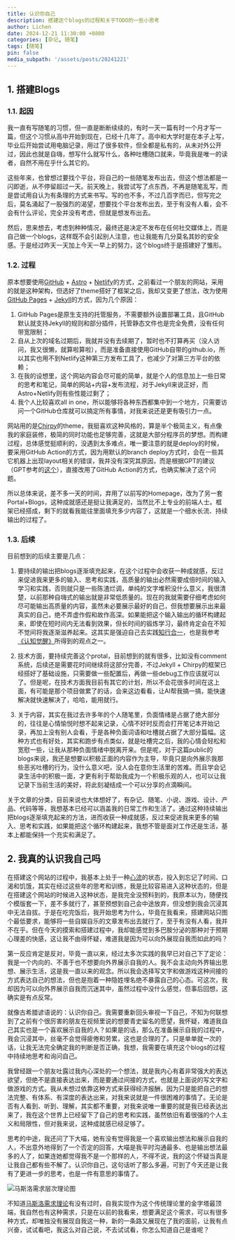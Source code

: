 ```yaml
---
title: 认识你自己
description: 搭建这个blogs的过程和关于TODO的一些小思考
author: Lichen
date: 2024-12-21 11:30:00 +0800
categories: [杂记, 随笔]
tags: [随笔]
pin: false
media_subpath: '/assets/posts/20241221'
---
```


## 1. 搭建Blogs

### 1.1. 起因

我一直有写随笔的习惯，但一直是断断续续的，有时一天一篇有时一个月才写一篇，但这个习惯从高中开始到现在，已经十几年了。高中和大学时是在本子上写，毕业后开始尝试用电脑记录，用过了很多软件，但全都是私有的，从未对外公开过，因此也就是自嗨，想写什么就写什么，各种吐槽随口就来，毕竟我是唯一的读者，自然不用在乎什么其它的。

这些年来，也曾想过要找个平台，将自己的一些随笔发布出去，但这个想法都是一闪即逝，从不停留超过一天。前天晚上，我尝试写了点东西，不再是随笔乱写，而是尝试用自认为有条理的方式来书写。写的也不多，不过几百字而已，但写完之后，莫名涌起了一股强烈的渴望，想要找个平台发布出去，至于有没有人看，会不会有什么评论，完全并没有考虑，但就是想发布出去。

然后，思来想去，考虑到种种情况，最终还是决定不发布在任何社交媒体上，而是自己做一个blogs，这样既不会引起别人注意，也让我能有几分莫名其妙的安全感。于是经过昨天一天加上今天一早上的努力，这个blogs终于是搭建好了雏形。

### 1.2. 过程

原本想要使用[GitHub](https://github.com) + [Astro](https://astro.build) + [Netlify](https://www.netlify.com)的方式，之前看过一个朋友的网站，采用的就是这种架构，但选好了theme搭好了框架之后，我却又变更了想法，改为使用[GitHub Pages](https://pages.github.com) + [Jekyll](https://jekyllrb.com)的方式，因为几个原因：

1. GitHub Pages是原生支持的托管服务，不需要额外设置部署工具，且GitHub默认就支持Jekyll的规则和部分插件，托管静态文件也是完全免费，没有任何带宽限制；
2. 自从上次的域名过期后，我就并没有去续期了，暂时也不打算再买（没人访问，我又很懒，就算啦算啦），而是准备直接使用GitHub自带的github.io，所以其实也用不到Netlify这种第三方发布工具了，也减少了对第三方平台的依赖；
3. 在我的设想里，这个网站内容会尽可能的简单，就是个人的信息加上一些日常的思考和笔记，简单的网站+内容+发布流程，对于Jekyll来说正好，而Astro+Netlify则有些性能过剩了；
4. 我个人比较喜欢all in one，所以能够将各种东西都集中到一个地方，只需要访问一个GitHub仓库就可以搞定所有事情，对我来说还是更有吸引力一点。

网站用的是[Chirpy](https://chirpy.cotes.page)的theme，我挺喜欢这种风格的，算是半个极简主义，有点像我的家庭装修，极简的同时功能也足够完善，这就是大部分程序员的梦想。而构建过程，总体感觉挺顺利的，没遇到太多难点，唯一要注意的就是deploy的时候，要采用GitHub Action的方式，因为用默认的branch deploy方式时，会在一些其它机器上出现layout相关的错误，我并没有深究其原因，而是根据GPT的建议（GPT参考的[这个](https://august295.github.io/posts/Chirpy本地部署/#622-问题)），直接改用了GitHub Action的方式，也确实解决了这个问题。

所以总体来说，差不多一天的时间，弃用了以前写的Homepage，改为了另一套Portal+Blogs，这种成就感还是挺让我满足的，当然比不上专业的前端人士。框架已经搭成，剩下的就看我能往里面填充多少内容了，这就是一个细水长流、持续输出的过程了。

### 1.3. 后续

目前想到的后续主要是几点：

1. 要持续的输出把blogs逐渐填充起来，在这个过程中会收获一种成就感，反过来促进我来更多的输入、思考和实践，高质量的输出必然需要成倍时间的输入学习和实践，否则就只是一些陈渣烂调，单纯的文字堆积没什么意义，我很清楚，以前那种自嗨式的输出就是非常低质量的。现在的我就需要仔细考虑如何尽可能输出高质量的内容，虽然未必要展示最好的自己，但我想要展示出来最真实的自己，绝不弄虚作假和故作高深。如果能把这个输入输出的循环构建起来，即使在短时间内无法看到效果，但长时间的锻炼学习，最终肯定会在不知不觉间将我逐渐滋养起来。这其实是强迫自己去实践[知行合一](https://zh.wikipedia.org/wiki/知行合一)，也是我参考[《认知觉醒》](https://book.douban.com/subject/35193035/)所得到的观点之一。

2. 技术方面，要持续完善这个protal，目前想到的就有很多，比如没有comment系统，后续还是需要花时间继续将这部分完善，不过Jekyll + Chirpy的框架已经搭好了基础设施，只需要做一些配置后，再做一些debug工作应该就可以了。但是呢，在技术方面我目前有其它的计划，所以不会花很多时间在这上面，有可能是那个项目做累了的话，会来这边看看，让AI帮我搞一搞，能快速解决就快速解决了，哈哈，能用就行。

3. 关于内容，其实在我过去许多年的个人随笔里，负面情绪是占据了绝大部分的，往往是心情愉悦时想不起来记录，心情不好时反而会打开笔记本开始记录，再加上没有别人会看，于是各种负面词语和吐槽就占据了大部分篇幅。这种方式也有好处，其实和跑步有点类似，就是吐槽完之后，我的心情会轻松和宽慰一些，让我从那种负面情绪中脱离开来。但是呢，对于这篇public的blogs来说，我还是想要以积极正面的内容作为主导，毕竟只是向外展示我那些恶劣吐槽的行为，没什么意义吧，没人会在意你生活里的苦难。而且学会记录生活中的积极一面，才更有利于帮助我成为一个积极乐观的人，也可以让我记录下当前生活的美好，将此刻凝结成一个可以分享的点滴瞬间。

关于文章的分类，目前来说也大体想好了，有杂记、随笔、小说、游戏、设计、产品、代码等等，我想基本已经可以涵盖我的日常工作和生活了。通过这种持续输出把blogs逐渐填充起来的方法，进而收获一种成就感，反过来促进我来更多的输入、思考和实践，如果能把这个循环构建起来，我想不管是面对工作还是生活，基本上都能保持一个充实和满足了。

## 2. 我真的认识我自己吗

在搭建这个网站的过程中，我基本上处于一种[心流](https://zh.wikipedia.org/zh-cn/心流理論)的状态，投入到忘记了时间、口渴和饥饿，其实在经过这些年的思考和训练，我是比较容易进入这种状态的，但是在搭建这个网站的时候进入这种状态，是我完全没预料到的，我原本以为，随便找个模版套一下，差不多就行了，甚至预想到自己会中途放弃，但没想到我会沉浸其中无法自拔。于是在吃完饭后，我开始思考为什么，毕竟在我看来，搭建网站只图个最低要求，能够将一些自娱自乐的文章发布出去就行了，至于有没有人看，我并不在乎。但在今天的摸索和搭建过程中，我却能感觉到多巴胺分泌的那种对于预期心理差的快感，这让我不由得怀疑，难道我是因为可以向外展现自我而如此的吗？

第一反应肯定是反对，毕竟一直以来，经过太多次实践的我早已对自己下了定论：我是一个内向的、不善于也不想要向外界展示自我的人。我不会主动向外界输出思想、展示生活，这是我一直以来的观念。所以我会选择写文字和做游戏这种间接的方式表达自己的想法，但也是抱着一种隐姓埋名绝不暴露自己的心态。可这次，我却因为可以向外界展示自我而沉迷其中，虽然过程中没什么感觉，但事后回想，这确实是有点反常。

就像古希腊谚语说的：认识你自己。我需要重新回头审视一下自己，不知为何联想到了之前有个很厉害的朋友在视频里说的想要青史留名的愿望，我怀疑，难道我自己其实也是一个喜欢展示自我的人？如果是的话，那么在准备展示自我的过程中，我会沉浸其中，丝毫不会觉得疲倦和劳累，这也是合理的了。只是单单就一次的话，让我无法完全确定我的判断是否正确，我想，我需要在填充这个blogs的过程中持续地思考和询问自己。

我曾经跟一个朋友吐露过我内心深处的一个想法，就是我内心有着非常强大的表达欲望，但绝不是直接表达出来，而是要通过间接的方式，也就是上面说的写文字和做游戏的方式。我从未想过依靠这种方式来获得经济报酬，因为只是能把自己的想法完整、有体系、有深度的表达出来，对我来说就是一件很困难的事情了。无论是否有人看到、听到、理解，其实都不重要，对我来说唯一重要的就是我已经表达出来了，我在这个世界上已经留下了自己的思考和实践，虽然依旧有着很强的个人主义和局限性，但对我来说，这种成就感已经足够了。

思考的中途，我还问了下大喵，她有没有觉得我是一个喜欢输出想法和展示自我的人，不出意外地得到了一个否定的回答，大喵是我平时沟通最多、也是输出想法最多的人了，如果连她都觉得我不是一个那样的人，不得不说，我的这个怀疑当真是让我自己都有些不解了。认识你自己，这句话听了那么多遍，可到了今天还是让我有了更进一步的思考，也是一件有意思的事情了。

![马斯洛需求层次理论图](马斯洛需求层次理论图.png)

不知道[马斯洛需求理论](https://zh.wikipedia.org/zh-cn/需求层次理论)有没有过时，自我实现作为这个传统理论里的金字塔最顶端，我自然也有这种需求，只是在以前的我看来，想要满足这个需求，可以有很多种方式，却唯独没有展现自我这一种，新的一条路又展现在了我的面前，让我有点兴奋，试试看吧，我这么对自己说，不去试试看，你怎么知道自己是谁呢？